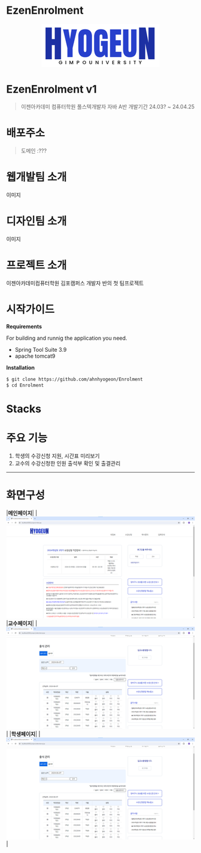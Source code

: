 # EzenEnrolment

<p align="center"><img src="https://github.com/ahnhyogeon/Enrolment/blob/master/src/main/webapp/img/logo3.png" alt="로고이미지"></p>

# EzenEnrolment v1

> 이젠아카데미 컴퓨터학원 풀스텍개발자 자바 A반
> 개발기간 24.03? ~ 24.04.25

# 배포주소

> 도메인 :???

# 웹개발팀 소개

이미지

# 디자인팀 소개

이미지

# 프로젝트 소개

이젠아카데미컴퓨터학원 김포캠퍼스 개발자 반의 첫 팀프로젝트

# 시작가이드

**Requirements**

For building and runnig the application you need.
- Spring Tool Suite 3.9
- apache tomcat9


**Installation**

```
$ git clone https://github.com/ahnhyogeon/Enrolment
$ cd Enrolment
```

# Stacks

# 주요 기능

1. 학생의 수강신청 지원, 시간표 미리보기
2. 교수의 수강신청한 인원 출석부 확인 및 출결관리
----

# 화면구성

|**메인페이지**|
|<img src="https://github.com/ahnhyogeon/Enrolment/blob/master/src/main/webapp/img/index.png" alt="메인">
|**교수페이지**|
|<img src="https://github.com/ahnhyogeon/Enrolment/blob/master/src/main/webapp/img/%EC%B6%9C%EC%84%9D%EB%B6%80.png" alt="교수님 출석부">|
|**학생페이지**|
|<img src="https://github.com/ahnhyogeon/Enrolment/blob/master/src/main/webapp/img/%EC%B6%9C%EC%84%9D%EB%B6%80.png" alt="학생 시간표">|
